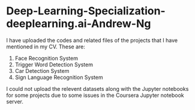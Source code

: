 # Deep-Learning-Specialization-deeplearning.ai-Andrew-Ng
I have uploaded the codes and related files of the projects that I have mentioned in my CV. 
These are: 
1) Face Recognition System
2) Trigger Word Detection System
3) Car Detection System
4) Sign Language Recognition System

I could not upload the relevent datasets along with the Jupyter notebooks for some projects due to some issues in the Coursera Jupyter notebook server. 
